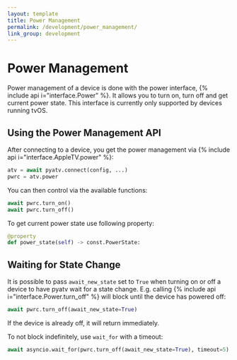 ```yaml
---
layout: template
title: Power Management
permalink: /development/power_management/
link_group: development
---
```

# Power Management

Power management of a device is done with the power interface,
{% include api i="interface.Power" %}. It allows you to turn on, turn off and get current
power state. This interface is currently only supported by devices running tvOS.

## Using the Power Management API

After connecting to a device, you get the power management via {% include api i="interface.AppleTV.power" %}:

```python
atv = await pyatv.connect(config, ...)
pwrc = atv.power
```

You can then control via the available functions:

```python
await pwrc.turn_on()
await pwrc.turn_off()
```

To get current power state use following property:

```python
@property
def power_state(self) -> const.PowerState:
```

## Waiting for State Change

It is possible to pass `await_new_state` set to `True` when turning on
or off a device to have pyatv wait for a state change. E.g. calling
{% include api i="interface.Power.turn_off" %} will block until the device
has powered off:

```python
await pwrc.turn_off(await_new_state=True)
```

If the device is already off, it will return immediately.

To not block indefinitely, use `wait_for` with a timeout:

```python
await asyncio.wait_for(pwrc.turn_off(await_new_state=True), timeout=5)
```

